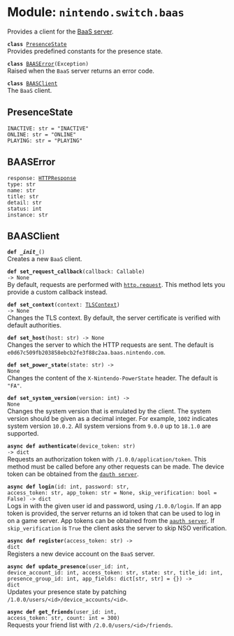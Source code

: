 
# Module: <code>nintendo.switch.baas</code>
Provides a client for the [BaaS server](https://github.com/kinnay/nintendo/wiki/BAAS-Server).

<code>**class** [PresenceState](#presencestate)</code><br>
<span class="docs">Provides predefined constants for the presence state.</span>

<code>**class** [BAASError](#baaserror)(Exception)</code><br>
<span class="docs">Raised when the `BaaS` server returns an error code.</span>

<code>**class** [BAASClient](#baasclient)</code><br>
<span class="docs">The `BaaS` client.</span>

## PresenceState
`INACTIVE: str = "INACTIVE"`<br>
`ONLINE: str = "ONLINE"`<br>
`PLAYING: str = "PLAYING"`

## BAASError
<code>response: [HTTPResponse](https://anynet.readthedocs.io/en/latest/reference/http/#httpresponse)</code><br>
`type: str`<br>
`name: str`<br>
`title: str`<br>
`detail: str`<br>
`status: int`<br>
`instance: str`

## BAASClient
<code>**def _\_init__**()</code><br>
<span class="docs">Creates a new `BaaS` client.</span>

<code>**def set_request_callback**(callback: Callable) -> None</code><br>
<span class="docs">By default, requests are performed with [`http.request`](https://anynet.readthedocs.io/en/latest/reference/http). This method lets you provide a custom callback instead.</span>

<code>**def set_context**(context: [TLSContext](https://anynet.readthedocs.io/en/latest/reference/tls/#tlscontext)) -> None</code><br>
<span class="docs">Changes the TLS context. By default, the server certificate is verified with default authorities.</span>

<code>**def set_host**(host: str) -> None</code><br>
<span class="docs">Changes the server to which the HTTP requests are sent. The default is `e0d67c509fb203858ebcb2fe3f88c2aa.baas.nintendo.com`.

<code>**def set_power_state**(state: str) -> None</code><br>
<span class="docs">Changes the content of the `X-Nintendo-PowerState` header. The default is `"FA"`.

<code>**def set_system_version**(version: int) -> None</code></br>
<span class="docs">Changes the system version that is emulated by the client. The system version should be given as a decimal integer. For example, `1002` indicates system version `10.0.2`. All system versions from `9.0.0` up to `18.1.0` are supported.</span>

<code>**async def authenticate**(device_token: str) -> dict</code><br>
<span class="docs">Requests an authorization token with `/1.0.0/application/token`. This method must be called before any other requests can be made. The device token can be obtained from the [`dauth server`](dauth.md).</span>

<code>**async def login**(id: int, password: str, access_token: str, app_token: str = None, skip_verification: bool = False) -> dict</code><br>
<span class="docs">Logs in with the given user id and password, using `/1.0.0/login`. If an app token is provided, the server returns an id token that can be used to log in on a game server. App tokens can be obtained from the [`aauth server`](aauth.md). If `skip_verification` is `True` the client asks the server to skip NSO verification.</span>

<code>**async def register**(access_token: str) -> dict</code><br>
<span class="docs">Registers a new device account on the `BaaS` server.</span>

<code>**async def update_presence**(user_id: int, device_account_id: int, access_token: str, state: str, title_id: int, presence_group_id: int, app_fields: dict[str, str] = {}) -> dict</code><br>
<span class="docs">Updates your presence state by patching `/1.0.0/users/<id>/device_accounts/<id>`.</span>

<code>**async def get_friends**(user_id: int, access_token: str, count: int = 300)</code><br>
<span class="docs">Requests your friend list with `/2.0.0/users/<id>/friends`.</span>
